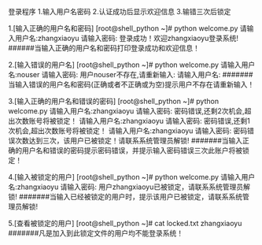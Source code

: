登录程序
1.输入用户名密码
2.认证成功后显示欢迎信息
3.输错三次后锁定


1.[输入正确的用户名和密码]
[root@shell_python ~]# python welcome.py
请输入用户名:zhangxiaoyu
请输入密码:
登录成功！欢迎zhangxiaoyu登录系统!
######当输入正确的用户名和密码打印登录成功和欢迎信息！


2.[输入错误的用户名]
[root@shell_python ~]# python welcome.py
请输入用户名:nouser
请输入密码:
用户nouser不存在,请重新输入:
请输入用户名:
#######当输入错误的用户名和密码(正确或者不正确或为空)提示用户不存在请重新输入！


3.[输入正确的用户名和错误的密码]
[root@shell_python ~]# python welcome.py
请输入用户名:zhangxiaoyu
请输入密码:
密码错误,还剩2次机会,超出次数账号将被锁定！
请输入用户名:zhangxiaoyu
请输入密码:
密码错误,还剩1次机会,超出次数账号将被锁定！
请输入用户名:zhangxiaoyu
请输入密码:
密码错误次数达到三次，该用户已被锁定！请联系系统管理员解锁!
#######当输入正确的用户名和错误的密码提示密码错误，并提示输入密码错误三次此账户将被锁定！


4.[输入被锁定的用户]
[root@shell_python ~]# python welcome.py
请输入用户名:zhangxiaoyu
请输入密码:
用户zhangxiaoyu已被锁定，请联系系统管理员解锁!
#######当输入已经被锁定的用户时，提示该用户已被锁定，请联系系统管理员解锁!


5.[查看被锁定的用户]
[root@shell_python ~]# cat locked.txt 
zhangxiaoyu
#######凡是加入到此锁定文件的用户均不能登录系统！



